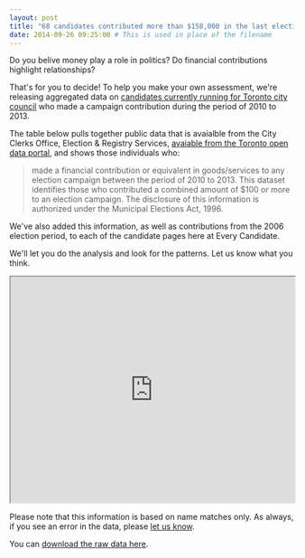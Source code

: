 ```yaml
---
layout: post
title: "68 candidates contributed more than $158,000 in the last election"
date: 2014-09-26 09:25:00 # This is used in place of the filename
---
```


Do you belive money play a role in politics? Do financial contributions highlight relationships? 

That's for you to decide! To help you make your own assessment, we're releasing aggregated data on [candidates currently running for Toronto city council](/candidates/) who made a campaign contribution during the period of 2010 to 2013.

The table below pulls together public data that is avaialble from the City Clerks Office, Election & Registry Services, [avaiable from the Toronto open data portal](http://www1.toronto.ca/wps/portal/contentonly?vgnextoid=b2f35e26770e6310VgnVCM1000003dd60f89RCRD), and shows those individuals who:

> made a financial contribution or equivalent in goods/services to any election campaign between the period of 2010 to 2013. This dataset identifies those who contributed a combined amount of $100 or more to an election campaign. The disclosure of this information is authorized under the Municipal Elections Act, 1996.


We've also added this information, as well as contributions from the 2006 election period, to each of the candidate pages here at Every Candidate.

We'll let you do the analysis and look for the patterns. Let us know what you think.

<iframe src="https://docs.google.com/spreadsheets/d/1ePIktd1I-U9DsVfeSrHWAN9-dMfefCgaBWwwHFwH0J0/pubhtml?gid=1667502912&amp;single=true&amp;widget=true&amp;headers=false" style="width:100%; min-height: 400px;"></iframe>

Please note that this information is based on name matches only. As always, if you see an error in the data, please <a href="mailto:everycandidate@gmail.com">let us know</a>.

You can [download the raw data here](https://docs.google.com/spreadsheets/d/1ePIktd1I-U9DsVfeSrHWAN9-dMfefCgaBWwwHFwH0J0/edit?usp=sharing).
